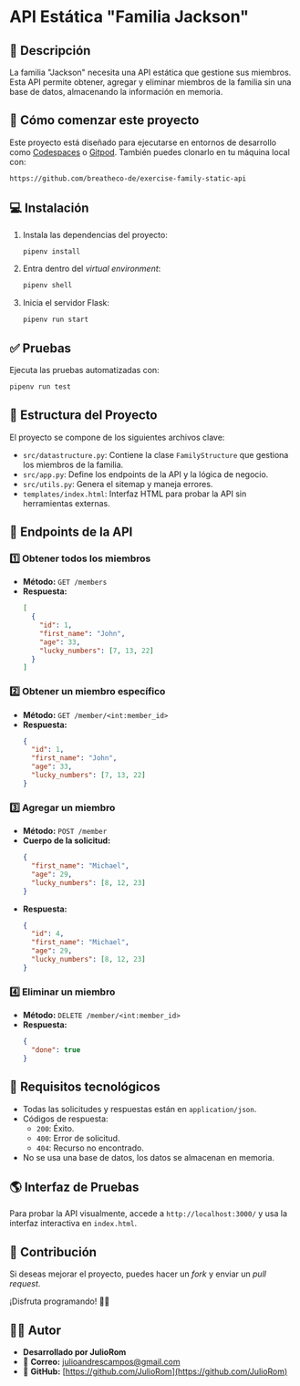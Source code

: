 # API Estática "Familia Jackson"

## 📌 Descripción

La familia "Jackson" necesita una API estática que gestione sus miembros. Esta API permite obtener, agregar y eliminar miembros de la familia sin una base de datos, almacenando la información en memoria.

## 🚀 Cómo comenzar este proyecto

Este proyecto está diseñado para ejecutarse en entornos de desarrollo como [Codespaces](https://4geeks.com/es/lesson/tutorial-de-github-codespaces) o [Gitpod](https://4geeks.com/es/lesson/como-utilizar-gitpod). También puedes clonarlo en tu máquina local con:

```sh
https://github.com/breatheco-de/exercise-family-static-api
```

## 💻 Instalación

1. Instala las dependencias del proyecto:
   ```sh
   pipenv install
   ```
2. Entra dentro del *virtual environment*:
   ```sh
   pipenv shell
   ```
3. Inicia el servidor Flask:
   ```sh
   pipenv run start
   ```

## ✅ Pruebas

Ejecuta las pruebas automatizadas con:
```sh
pipenv run test
```

## 📜 Estructura del Proyecto

El proyecto se compone de los siguientes archivos clave:

- `src/datastructure.py`: Contiene la clase `FamilyStructure` que gestiona los miembros de la familia.
- `src/app.py`: Define los endpoints de la API y la lógica de negocio.
- `src/utils.py`: Genera el sitemap y maneja errores.
- `templates/index.html`: Interfaz HTML para probar la API sin herramientas externas.

## 📡 Endpoints de la API

### 1️⃣ Obtener todos los miembros
- **Método:** `GET /members`
- **Respuesta:**
  ```json
  [
    {
      "id": 1,
      "first_name": "John",
      "age": 33,
      "lucky_numbers": [7, 13, 22]
    }
  ]
  ```

### 2️⃣ Obtener un miembro específico
- **Método:** `GET /member/<int:member_id>`
- **Respuesta:**
  ```json
  {
    "id": 1,
    "first_name": "John",
    "age": 33,
    "lucky_numbers": [7, 13, 22]
  }
  ```

### 3️⃣ Agregar un miembro
- **Método:** `POST /member`
- **Cuerpo de la solicitud:**
  ```json
  {
    "first_name": "Michael",
    "age": 29,
    "lucky_numbers": [8, 12, 23]
  }
  ```
- **Respuesta:**
  ```json
  {
    "id": 4,
    "first_name": "Michael",
    "age": 29,
    "lucky_numbers": [8, 12, 23]
  }
  ```

### 4️⃣ Eliminar un miembro
- **Método:** `DELETE /member/<int:member_id>`
- **Respuesta:**
  ```json
  {
    "done": true
  }
  ```

## 🎯 Requisitos tecnológicos

- Todas las solicitudes y respuestas están en `application/json`.
- Códigos de respuesta:
  - `200`: Éxito.
  - `400`: Error de solicitud.
  - `404`: Recurso no encontrado.
- No se usa una base de datos, los datos se almacenan en memoria.

## 🌎 Interfaz de Pruebas

Para probar la API visualmente, accede a `http://localhost:3000/` y usa la interfaz interactiva en `index.html`.

## 🚀 Contribución

Si deseas mejorar el proyecto, puedes hacer un *fork* y enviar un *pull request*.

¡Disfruta programando! 🚀🔥

## 👨‍💻 **Autor**

- **Desarrollado por JulioRom**
- 📧 **Correo:** [julioandrescampos@gmail.com](mailto:julioandrescampos@gmail.com)
- 🔗 **GitHub:** [https://github.com/JulioRom](https://github.com/JulioRom)
